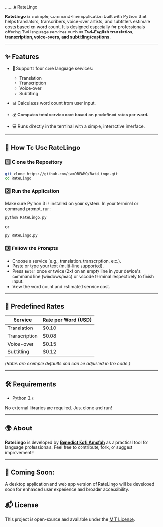 .......# RateLingo

**RateLingo** is a simple, command-line application built with Python that helps translators, transcribers, voice-over artists, and subtitlers estimate costs based on word count. It is designed especially for professionals offering Twi language services such as **Twi-English translation, transcription, voice-overs, and subtitling/captions**.

---

## ✨ Features

- 📝 Supports four core language services:
  - Translation
  - Transcription
  - Voice-over
  - Subtitling

- 📊 Calculates word count from user input.
- 💰 Computes total service cost based on predefined rates per word.
- 💻 Runs directly in the terminal with a simple, interactive interface.

---

## 🚀 How To Use RateLingo

### 1️⃣ Clone the Repository

```bash
git clone https://github.com/iamDREAMO/RateLingo.git
cd RateLingo
````

### 2️⃣ Run the Application

Make sure Python 3 is installed on your system. In your terminal or command prompt, run:

```bash
python RateLingo.py
```

or

```bash
py RateLingo.py
```

### 3️⃣ Follow the Prompts

* Choose a service (e.g., translation, transcription, etc.).
* Paste or type your text (multi-line supported).
* Press `Enter` once or twice (2x) on an empty line in your device's command line (windows/mac) or vscode terminal respectively to finish input.
* View the word count and estimated service cost.

---


## 📌 Predefined Rates

| Service       | Rate per Word (USD) |
| ------------- | ------------------- |
| Translation   | \$0.10              |
| Transcription | \$0.08              |
| Voice-over    | \$0.15              |
| Subtitling    | \$0.12              |

*(Rates are example defaults and can be adjusted in the code.)*

---

## 🛠 Requirements

* Python 3.x

No external libraries are required. Just clone and run!

---

## 🌍 About

**RateLingo** is developed by **[Benedict Kofi Amofah](https://github.com/iamDREAMO)** as a practical tool for language professionals. Feel free to contribute, fork, or suggest improvements!

---

## 🚀 Coming Soon: 

A desktop application and web app version of RateLingo will be developed soon for enhanced user experience and broader accessibility.


## 📬 License

This project is open-source and available under the [MIT License](https://opensource.org/license/mit).
